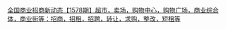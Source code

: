   
[全国商业招商新动态【1578期】超市，卖场，购物中心，购物广场，商业综合体，商业街等：招商，招租，招聘，转让，求购，整改，短租等](http://www.dianyue.me/archives/869/ch0cahnaaf10szof/)